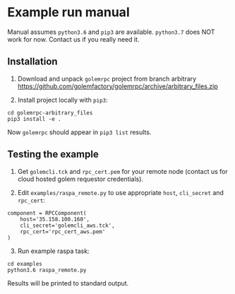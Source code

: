 # Example run manual

Manual assumes `python3.6` and `pip3` are available. `python3.7` does NOT work for now. Contact us if you really need it. 

## Installation 


1. Download and unpack `golemrpc` project from branch arbitrary https://github.com/golemfactory/golemrpc/archive/arbitrary_files.zip

2. Install project locally with `pip3`:

```shell
cd golemrpc-arbitrary_files
pip3 install -e .
```

Now `golemrpc` should appear in `pip3 list` results.

## Testing the example

1. Get `golemcli.tck` and `rpc_cert.pem` for your remote node (contact us for cloud hosted golem requestor credentials).

2. Edit `examples/raspa_remote.py` to use appropriate `host`, `cli_secret` and `rpc_cert`:

```
component = RPCComponent(
    host='35.158.100.160',
    cli_secret='golemcli_aws.tck',
    rpc_cert='rpc_cert_aws.pem'
)
```

3. Run example raspa task:

```shell
cd examples
python3.6 raspa_remote.py
```

Results will be printed to standard output. 
